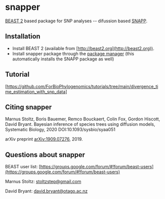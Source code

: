 # snapper

[BEAST 2](http://beast2.org) based package for SNP analyses -- difussion based [SNAPP](https://github.com/BEAST2-Dev/SNAPP).

## Installation

* Install BEAST 2 (available from [http://beast2.org](http://beast2.org)).
* Install snapper package through the [package manager](http://www.beast2.org/managing-packages/) (this automatically installs the SNAPP package as well)

## Tutorial
[https://github.com/ForBioPhylogenomics/tutorials/tree/main/divergence_time_estimation_with_snp_data]

## Citing snapper

Marnus Stoltz, Boris Bauemer, Remco Bouckaert, Colin Fox, Gordon Hiscott, David Bryant.
Bayesian inference of species trees using diffusion models, Systematic Biology, 2020 DOI:10.1093/sysbio/syaa051

arXiv preprint [arXiv:1909.07276](https://arxiv.org/abs/1909.07276), 2019.


## Questions about snapper

BEAST user list: [https://groups.google.com/forum/#!forum/beast-users](https://groups.google.com/forum/#!forum/beast-users)

Marnus Stoltz: [stoltzstep@gmail.com](stoltzstep@gmail.com)

David Bryant: [david.bryant@otago.ac.nz](david.bryant@otago.ac.nz)
